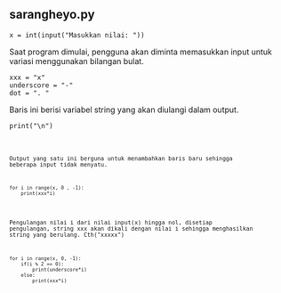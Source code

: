 ## sarangheyo.py

<pre><code>x = int(input("Masukkan nilai: "))</code></pre>
Saat program dimulai, pengguna akan diminta memasukkan input untuk variasi menggunakan bilangan bulat.

<pre><code>xxx = "x"
underscore = "-"
dot = ". "</code></pre>
Baris ini berisi variabel string yang akan diulangi dalam output.

<pre><code>print("\n")<code></pre>
Output yang satu ini berguna untuk menambahkan baris baru sehingga beberapa input tidak menyatu.

<pre><code>for i in range(x, 0 , -1):
    print(xxx*i)</code></pre>
Pengulangan nilai i dari nilai input(x) hingga nol, disetiap pengulangan, string xxx akan dikali dengan nilai i sehingga menghasilkan string yang berulang. Cth("xxxxx")

<pre><code>for i in range(x, 0, -1):
    if(i % 2 == 0):
        print(underscore*i)
    else:
        print(xxx*i)</code></pre>